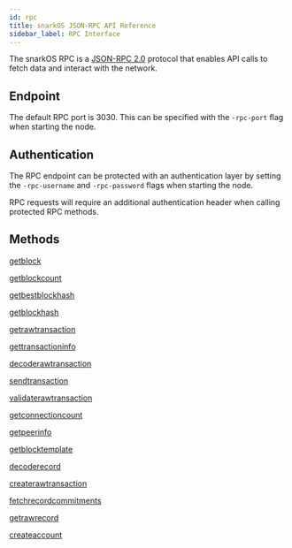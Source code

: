 ```yaml
---
id: rpc
title: snarkOS JSON-RPC API Reference
sidebar_label: RPC Interface
---
```


The snarkOS RPC is a [JSON-RPC 2.0](https://www.jsonrpc.org/specification) protocol that enables API calls to fetch data and interact with the network.

## Endpoint

The default RPC port is 3030. This can be specified with the `-rpc-port` flag when starting the node.

## Authentication

The RPC endpoint can be protected with an authentication layer by setting the `-rpc-username` and `-rpc-password` flags when starting the node.

RPC requests will require an additional authentication header when calling protected RPC methods.

## Methods

[getblock](01_methods.md#getblock)

[getblockcount](01_methods.md#getblockcount)

[getbestblockhash](01_methods.md#getbestblockhash)

[getblockhash](01_methods.md#getblockhash)

[getrawtransaction](01_methods.md#getrawtransaction)

[gettransactioninfo](01_methods.md#gettransactioninfo)

[decoderawtransaction](01_methods.md#decoderawtransaction)

[sendtransaction](01_methods.md#sendtransaction)

[validaterawtransaction](01_methods.md#validaterawtransaction)

[getconnectioncount](01_methods.md#getconnectioncount)

[getpeerinfo](01_methods.md#getpeerinfo)

[getblocktemplate](01_methods.md#getblocktemplate)

[decoderecord](01_methods.md#decoderecord)

[createrawtransaction](01_methods.md#createrawtransaction)

[fetchrecordcommitments](01_methods.md#fetchrecordcommitments)

[getrawrecord](01_methods.md#getrawrecord)

[createaccount](01_methods.md#createaccount)